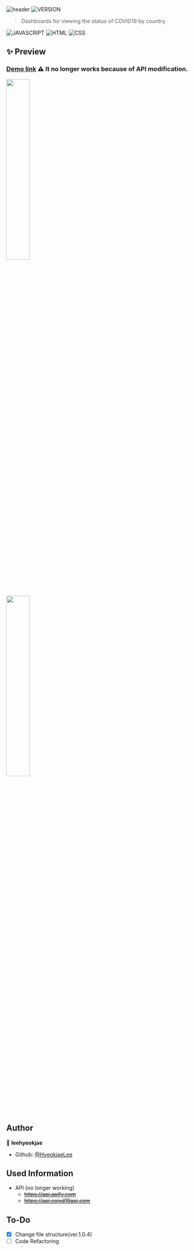 ![header](https://capsule-render.vercel.app/api?type=rect&color=gradient&height=100&section=header&text=COVID-19%20Global%20Dashboard&fontSize=30&fontAlign=73&fontAlignY=50)
![VERSION](https://img.shields.io/badge/version-1.0.4-6DA854?style=flat)

> Dashboards for viewing the status of COVID19 by country. <br>

![JAVASCRIPT](https://img.shields.io/badge/Javascript-F7DF1E?style=flat-square&logo=Javascript&logoColor=black) ![HTML](https://img.shields.io/badge/HTML5-E34F26?style=flat-square&logo=html5&logoColor=white) ![CSS](https://img.shields.io/badge/CSS3-1572B6?style=flat-square&logo=css3&logoColor=white)

## ✨ Preview
### [Demo link](https://hyeokjaelee.github.io/COVID19-global-dashboard/index.html) :warning: It no longer works because of API modification.

<img src = "https://user-images.githubusercontent.com/71566740/105497377-1a731700-5d02-11eb-8056-d6cf36f1b8e4.png" width="35%"><br>
<img src = "https://user-images.githubusercontent.com/71566740/105497375-1810bd00-5d02-11eb-9cdc-93677dee45ce.png" width="35%">

## Author

👤 **leehyeokjae**

- Github: [@HyeokjaeLee](https://github.com/HyeokjaeLee)

## Used Information
- API (no longer working)
  - ~~https://api.apify.com~~
  - ~~https://api.coivd19api.com~~

## To-Do

- [x] Change file structure(ver.1.0.4)<br>
- [ ] Code Refactoring
